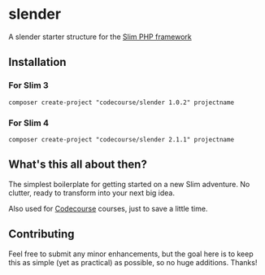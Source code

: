 # slender
A slender starter structure for the [Slim PHP framework](http://www.slimframework.com/)

## Installation

### For Slim 3

`composer create-project "codecourse/slender 1.0.2" projectname`

### For Slim 4

`composer create-project "codecourse/slender 2.1.1" projectname`

## What's this all about then?

The simplest boilerplate for getting started on a new Slim adventure. No clutter, ready to transform into your next big idea.

Also used for [Codecourse](https://www.codecourse.com) courses, just to save a little time.

## Contributing

Feel free to submit any minor enhancements, but the goal here is to keep this as simple (yet as practical) as possible, so no huge additions. Thanks!
